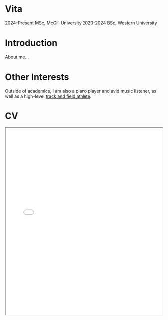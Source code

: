 # Vita

2024-Present MSc, McGill University
2020-2024 BSc, Western University

# Introduction

About me...

# Other Interests

Outside of academics, I am also a piano player and avid music listener, as well as a high-level [track and field athlete](./track.md).


# CV

<!-- How to embed a PDF -->
<iframe width="100%" height="600" src="./media/CV_Nov_2024.pdf">